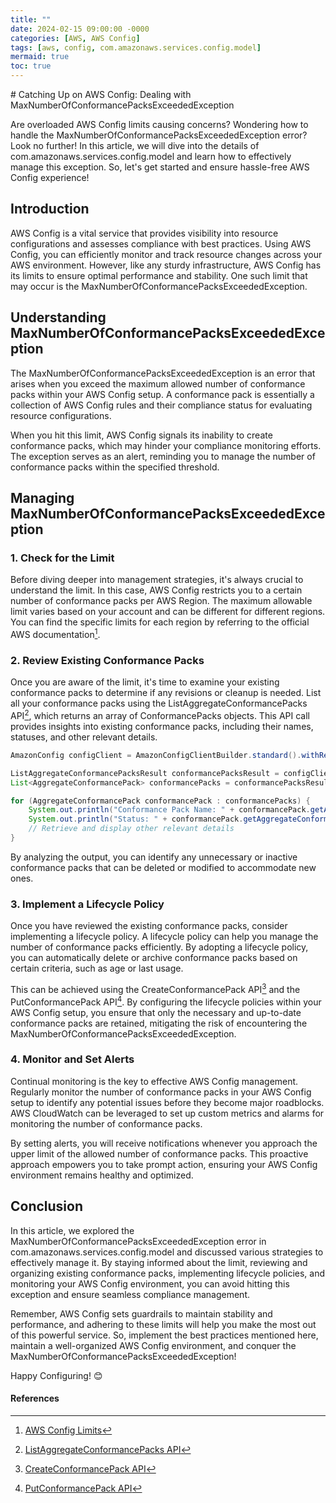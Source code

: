 ```yaml
---
title: ""
date: 2024-02-15 09:00:00 -0000
categories: [AWS, AWS Config]
tags: [aws, config, com.amazonaws.services.config.model]
mermaid: true
toc: true
---
```


﻿# Catching Up on AWS Config: Dealing with MaxNumberOfConformancePacksExceededException

Are overloaded AWS Config limits causing concerns? Wondering how to handle the MaxNumberOfConformancePacksExceededException error? Look no further! In this article, we will dive into the details of com.amazonaws.services.config.model and learn how to effectively manage this exception. So, let's get started and ensure hassle-free AWS Config experience!

## Introduction
AWS Config is a vital service that provides visibility into resource configurations and assesses compliance with best practices. Using AWS Config, you can efficiently monitor and track resource changes across your AWS environment. However, like any sturdy infrastructure, AWS Config has its limits to ensure optimal performance and stability. One such limit that may occur is the MaxNumberOfConformancePacksExceededException.

## Understanding MaxNumberOfConformancePacksExceededException

The MaxNumberOfConformancePacksExceededException is an error that arises when you exceed the maximum allowed number of conformance packs within your AWS Config setup. A conformance pack is essentially a collection of AWS Config rules and their compliance status for evaluating resource configurations.

When you hit this limit, AWS Config signals its inability to create conformance packs, which may hinder your compliance monitoring efforts. The exception serves as an alert, reminding you to manage the number of conformance packs within the specified threshold.

## Managing MaxNumberOfConformancePacksExceededException

### 1. Check for the Limit
Before diving deeper into management strategies, it's always crucial to understand the limit. In this case, AWS Config restricts you to a certain number of conformance packs per AWS Region. The maximum allowable limit varies based on your account and can be different for different regions. You can find the specific limits for each region by referring to the official AWS documentation[^1].

### 2. Review Existing Conformance Packs
Once you are aware of the limit, it's time to examine your existing conformance packs to determine if any revisions or cleanup is needed. List all your conformance packs using the ListAggregateConformancePacks API[^2], which returns an array of ConformancePacks objects. This API call provides insights into existing conformance packs, including their names, statuses, and other relevant details.

```java
AmazonConfig configClient = AmazonConfigClientBuilder.standard().withRegion("us-east-1").build();

ListAggregateConformancePacksResult conformancePacksResult = configClient.listAggregateConformancePacks();
List<AggregateConformancePack> conformancePacks = conformancePacksResult.getAggregateConformancePackList();

for (AggregateConformancePack conformancePack : conformancePacks) {
    System.out.println("Conformance Pack Name: " + conformancePack.getAggregateConformancePackName());
    System.out.println("Status: " + conformancePack.getAggregateConformancePackStatus());
    // Retrieve and display other relevant details
}
```

By analyzing the output, you can identify any unnecessary or inactive conformance packs that can be deleted or modified to accommodate new ones.

### 3. Implement a Lifecycle Policy
Once you have reviewed the existing conformance packs, consider implementing a lifecycle policy. A lifecycle policy can help you manage the number of conformance packs efficiently. By adopting a lifecycle policy, you can automatically delete or archive conformance packs based on certain criteria, such as age or last usage.

This can be achieved using the CreateConformancePack API[^3] and the PutConformancePack API[^4]. By configuring the lifecycle policies within your AWS Config setup, you ensure that only the necessary and up-to-date conformance packs are retained, mitigating the risk of encountering the MaxNumberOfConformancePacksExceededException.

### 4. Monitor and Set Alerts
Continual monitoring is the key to effective AWS Config management. Regularly monitor the number of conformance packs in your AWS Config setup to identify any potential issues before they become major roadblocks. AWS CloudWatch can be leveraged to set up custom metrics and alarms for monitoring the number of conformance packs.

By setting alerts, you will receive notifications whenever you approach the upper limit of the allowed number of conformance packs. This proactive approach empowers you to take prompt action, ensuring your AWS Config environment remains healthy and optimized.

## Conclusion
In this article, we explored the MaxNumberOfConformancePacksExceededException error in com.amazonaws.services.config.model and discussed various strategies to effectively manage it. By staying informed about the limit, reviewing and organizing existing conformance packs, implementing lifecycle policies, and monitoring your AWS Config environment, you can avoid hitting this exception and ensure seamless compliance management.

Remember, AWS Config sets guardrails to maintain stability and performance, and adhering to these limits will help you make the most out of this powerful service. So, implement the best practices mentioned here, maintain a well-organized AWS Config environment, and conquer the MaxNumberOfConformancePacksExceededException!

Happy Configuring! 😊

#### References
[^1]: [AWS Config Limits](https://docs.aws.amazon.com/general/latest/gr/configsapi.html)
[^2]: [ListAggregateConformancePacks API](https://docs.aws.amazon.com/config/latest/APIReference/API_ListAggregateConformancePacks.html)
[^3]: [CreateConformancePack API](https://docs.aws.amazon.com/config/latest/APIReference/API_CreateConformancePack.html)
[^4]: [PutConformancePack API](https://docs.aws.amazon.com/config/latest/APIReference/API_PutConformancePack.html)